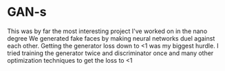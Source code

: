 # GAN-s
This was by far the most interesting project I've worked on in the nano degree We generated fake faces by making neural networks duel against each other. Getting the generator loss down to &lt;1 was my biggest hurdle. I tried training the generator twice and discriminator once and many other optimization techniques to get the loss to &lt;1 
